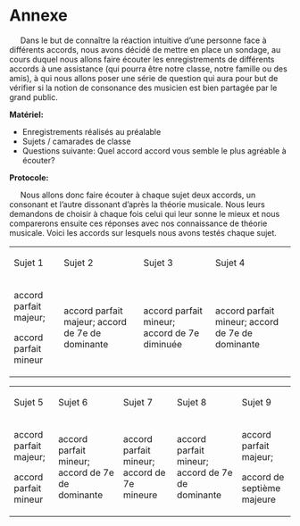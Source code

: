 # Annexe

<p>&nbsp;&nbsp;&nbsp;&nbsp;
	Dans le but de connaître la réaction intuitive d’une personne face à différents accords, nous avons décidé de mettre en place un sondage, au cours duquel nous allons faire écouter les enregistrements de différents accords à une assistance (qui pourra être notre classe, notre famille ou des amis), à qui nous allons poser une série de question qui aura pour but de vérifier si la notion de consonance des musicien est bien partagée par le grand public.
</p>


<p>
	<strong>
		Matériel:
	</strong>
</p>

<ul>
	<li>
		Enregistrements réalisés au préalable
	</li>
	<li>
		Sujets / camarades de classe
	</li>
	<li>
		Questions suivante: Quel accord accord vous semble le plus agréable à écouter?
	</li>
</ul>

<p>
	<strong>
		Protocole:
	</strong>
</p>
<p>&nbsp;&nbsp;&nbsp;&nbsp;
	Nous allons donc faire écouter à chaque sujet deux accords, un consonant et l’autre dissonant d’après la théorie musicale. Nous leurs demandons de choisir à chaque fois celui qui leur sonne le mieux et nous comparerons ensuite ces réponses avec nos connaissance de théorie musicale. Voici les accords sur lesquels nous avons testés chaque sujet.
</p>

<table>
	<tbody>
		<tr>
			<td>
				<p>
					Sujet 1
				</p>
			</td>
			<td>
				<p>
					Sujet 2
				</p>
			</td>
			<td>
				<p>
					Sujet 3
				</p>
			</td>
			<td>
				<p>
					Sujet 4
				</p>
			</td>
		</tr>
		<tr>
			<td>
				<p>
					accord parfait majeur;
				</p>
				<p>
					accord parfait mineur
				</p>
			</td>
			<td>
				<p>
					accord parfait majeur; accord de 7e de dominante
				</p>
			</td>
			<td>
				<p>
					accord parfait mineur; accord de 7e diminuée
				</p>
			</td>
			<td>
				<p>
					accord parfait mineur; accord de 7e de dominante
				</p>
			</td>
		</tr>
	</tbody>
</table>

<table>
	<tbody>
		<tr>
			<td>
				<p>
					Sujet 5
				</p>
			</td>
			<td>
				<p>
					Sujet 6
				</p>
			</td>
			<td>
				<p>
					Sujet 7
				</p>
			</td>
			<td>
				<p>
					Sujet 8
				</p>
			</td>
			<td>
				<p>
					Sujet 9
				</p>
			</td>
		</tr>
		<tr>
			<td>
				<p>
					accord parfait majeur;
				</p>
				<p>
					accord parfait mineur
				</p>
			</td>
			<td>
				<p>
					accord parfait mineur; accord de 7e de dominante
				</p>
			</td>
			<td>
				<p>
					accord parfait mineur; accord de 7e mineure
				</p>
			</td>
			<td>
				<p>
					accord parfait mineur; accord de 7e de dominante
				</p>
			</td>
			<td>
				<p>
					accord parfait majeur;
				</p>
				<p>
					accord de septième majeure
				</p>
			</td>
		</tr>
	</tbody>
</table>
